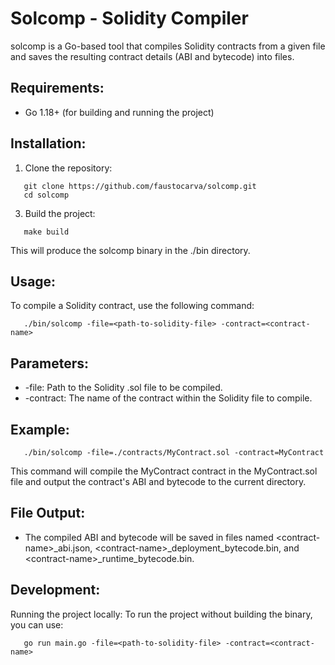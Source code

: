 # Solcomp - Solidity Compiler

solcomp is a Go-based tool that compiles Solidity contracts from a given file and saves the resulting contract details (ABI and bytecode) into files.

## Requirements:
- Go 1.18+ (for building and running the project)

## Installation:
1. Clone the repository:
```
   git clone https://github.com/faustocarva/solcomp.git
   cd solcomp
```

3. Build the project:
```
   make build
```
   This will produce the solcomp binary in the ./bin directory.

## Usage:
To compile a Solidity contract, use the following command:
```
   ./bin/solcomp -file=<path-to-solidity-file> -contract=<contract-name>
```

## Parameters:
- -file: Path to the Solidity .sol file to be compiled.
- -contract: The name of the contract within the Solidity file to compile.

## Example:
```
   ./bin/solcomp -file=./contracts/MyContract.sol -contract=MyContract
```

This command will compile the MyContract contract in the MyContract.sol file and output the contract's ABI and bytecode to the current directory.

## File Output:
- The compiled ABI and bytecode will be saved in files named \<contract-name\>_abi.json, \<contract-name\>_deployment_bytecode.bin, and \<contract-name\>_runtime_bytecode.bin.

## Development:

Running the project locally:
To run the project without building the binary, you can use:
```
   go run main.go -file=<path-to-solidity-file> -contract=<contract-name>
```

